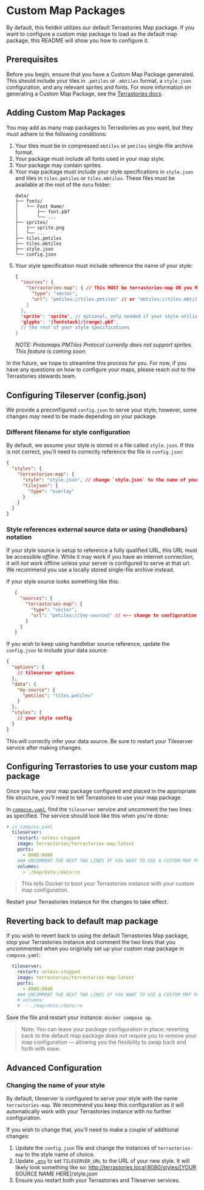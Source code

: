 # Custom Map Packages

By default, this fieldkit utilizes our default Terrastories Map package. If you want to configure a custom map package to load as the default map package, this README will show you how to configure it.

## Prerequisites

Before you begin, ensure that you have a Custom Map Package generated. This should include your tiles in `.pmtiles` or `.mbtiles` format, a `style.json` configuration, and any relevant sprites and fonts. For more information on generating a Custom Map Package, see the [Terrastories docs](https://docs.terrastories.app).

## Adding Custom Map Packages

You may add as many map packages to Terrastories as you want, but they must adhere to the following conditions:

1. Your tiles must be in compressed `mbtiles` or `pmtiles` single-file archive format.
2. Your package must include all fonts used in your map style.
3. Your package may contain sprites.
4. Your map package must include your style specifications in `style.json` and tiles in `tiles.pmtiles` or `tiles.mbtiles`. These files must be available at the root of the `data` folder:
    ```
    data/
    ├── fonts/
    │   └── Font Name/
    │       ├── font.pbf
    │       └── ...
    ├── sprites/
    │   ├── sprite.png
    │   └── ...
    ├── tiles.pmtiles
    ├── tiles.mbtiles
    ├── style.json
    └── config.json
    ```
5. Your style specification must include reference the name of your style:
    ```json
    {
      "sources": {
        "terrastories-map": { // This MUST be terrastories-map OR you MUST update the config.json file (see below)
          "type": "vector",
          "url": "pmtiles://tiles.pmtiles" // or "mbtiles://tiles.mbtiles
        }
      },
      "sprite": "sprite", // optional, only needed if your style utilizes sprites by name
      "glyphs": "{fontstack}/{range}.pbf",
      // the rest of your style specifications
    }
    ```
    *NOTE: Protomaps PMTiles Protocol currently does not support sprites. This feature is coming soon.*

In the future, we hope to streamline this process for you. For now, if you have any questions on how to configure your maps, please reach out to the Terrastories stewards team.

## Configuring Tileserver (config.json)

We provide a preconfigured `config.json` to serve your style; however, some changes may need to be made depending on your package.

### Different filename for style configuration

By default, we assume your style is stored in a file called `style.json`. If this is not correct, you'll need to correctly reference the file in `config.json`:

```json
{
  "styles": {
    "terrastories-map": {
      "style": "style.json", // change `style.json` to the name of yours, including path if necessary.
      "tilejson": {
        "type": "overlay"
      }
    }
  }
}
```

### Style references external source data or using {handlebars} notation

If your style source is setup to reference a fully qualified URL, this URL must be accessible *offline*. While it may work if you have an internet connection, it will *not* work offline unless your server is configured to serve at that url. We recommend you use a locally stored single-file archive instead.

If your style source looks something like this:

 ```json
    {
      "sources": {
        "terrastories-map": {
          "type": "vector",
          "url": "pmtiles://{my-source}" // <-- change to configuration above, or update config.json
        }
      }
    }
```
If you wish to keep using handlebar source reference, update the `config.json` to include your data source:

```json
{
  "options": {
    // tileserver options
  },
  "data": {
    "my-source": {
      "pmtiles": "tiles.pmtiles"
    }
  },
  "styles": {
    // your style config
  }
}
```

This will correctly infer your data source. Be sure to restart your Tileserver service after making changes.

## Configuring Terrastories to use your custom map package

Once you have your map package configured and placed in the appropriate file structure, you'll need to tell Terrastories to use your map package.

In [`compose.yaml`](../compose.yaml), find the `tileserver` service and uncomment the two lines as specified. The service should look like this when you're done:

```yaml
# in compose.yaml
  tileserver:
    restart: unless-stopped
    image: terrastories/terrastories-map:latest
    ports:
      - 8080:8080
    ### UNCOMMENT THE NEXT TWO LINES IF YOU WANT TO USE A CUSTOM MAP PACKAGE
    volumes:
      - ./map/data:/data:ro
```
> This tells Docker to boot your Terrastories instance with your custom map configuration.

Restart your Terrastories instance for the changes to take effect.

## Reverting back to default map package

If you wish to revert back to using the default Terrastories Map package, stop your Terrastories instance and comment the two lines that you uncommented when you originally set up your custom map package in `compose.yaml`:

```yaml
  tileserver:
    restart: unless-stopped
    image: terrastories/terrastories-map:latest
    ports:
      - 8080:8080
    ### UNCOMMENT THE NEXT TWO LINES IF YOU WANT TO USE A CUSTOM MAP PACKAGE
    # volumes:
    #  - ./map/data:/data:ro
```

Save the file and restart your instance: `docker compose up`.

> Note: You can leave your package configuration in place; reverting back to the default map package does not require you to remove your map configuration — allowing you the flexibility to swap back and forth with ease.

## Advanced Configuration

### Changing the name of your style

By default, tileserver is configured to serve your style with the name `terrastories-map`. We recommend you keep this configuration as it will automatically work with your Terrastories instance with no further configuration.

If you wish to change that, you'll need to make a couple of additional changes:

1. Update the `config.json` file and change the instances of `terrastories-map` to the style name of choice.
1. Update [`.env`](../.env) to set `TILESERVER_URL` to the URL of your new style. It will likely look something like so:
   http://terrastories.local:8080/styles/[YOUR SOURCE NAME HERE]/style.json
1. Ensure you restart both your Terrastories and Tileserver services.
